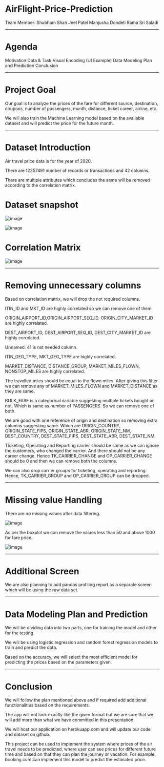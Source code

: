 # AirFlight-Price-Prediction
Team Member:
Shubham Shah
Jeel Patel
Manjusha Dondeti
Rama Sri Saladi

-------------------------------------------------------------------------------------------------------------------------------------------------------------------------------

# Agenda
Motivation
Data & Task
Visual Encoding (UI Example)
Data Modeling Plan and Prediction
Conclusion

-------------------------------------------------------------------------------------------------------------------------------------------------------------------------------

# Project Goal
Our goal is to analyze the prices of the fare for different source, destination, coupons, number of passengers, month, distance, ticket career, airline, etc.

We will also train the Machine Learning model based on the available dataset and will predict the price for the future month. 

-------------------------------------------------------------------------------------------------------------------------------------------------------------------------------

# Dataset Introduction
Air travel price data is for the year of 2020. 

There are 12257491 number of records or transactions and 42 columns.

There are multiple attributes which concludes the same will be removed according to the correlation matrix.


# Dataset snapshot

![image](https://user-images.githubusercontent.com/74948720/165872909-acae7ef9-4b71-48ef-a911-c0a778bd1cac.png)

![image](https://user-images.githubusercontent.com/74948720/165872918-cdd02af4-5758-4f0b-b1a6-c39605168c1f.png)

# Correlation Matrix

![image](https://user-images.githubusercontent.com/74948720/165872986-88099da1-2094-4ddc-bd6a-90bba20a976c.png)

-------------------------------------------------------------------------------------------------------------------------------------------------------------------------------

# Removing unnecessary columns

Based on correlation matrix, we will drop the not required columns.

ITIN_ID and MKT_ID are highly correlated so we can remove one of them.

ORIGIN_AIRPORT_ID,ORIGIN_AIRPORT_SEQ_ID, ORIGIN_CITY_MARKET_ID are highly correlated. 

DEST_AIRPORT_ID, DEST_AIRPORT_SEQ_ID, DEST_CITY_MARKET_ID are highly correlated.

Unnamed: 41 is not needed column.

ITIN_GEO_TYPE, MKT_GEO_TYPE are highly correlated.

MARKET_DISTANCE, DISTANCE_GROUP, MARKET_MILES_FLOWN, NONSTOP_MILES are highly correlated.

The travelled miles should be equal to the flown miles. After giving this filter we can remove any of MARKET_MILES_FLOWN and MARKET_DISTANCE as they are same. 

BULK_FARE is a categorical variable suggesting multiple tickets bought or not. Which is same as number of PASSENGERS. So we can remove one of both. 

We are good with one reference of origin and destination so removing extra columns suggesting same. Which are ORIGIN_COUNTRY, ORIGIN_STATE_FIPS, ORIGIN_STATE_ABR, ORIGIN_STATE_NM, DEST_COUNTRY, DEST_STATE_FIPS, DEST_STATE_ABR, DEST_STATE_NM.

Ticketing, Operating and Reporting carrier should be same as we can ignore the customers, who changed the carrier. And there should not be any career change. Hence TK_CARRIER_CHANGE and OP_CARRIER_CHANGE should be 0 and then we can remove both the columns. 

We can also drop carrier groups for ticketing, operating and reporting. Hence, TK_CARRIER_GROUP and OP_CARRIER_GROUP can be dropped. 

-------------------------------------------------------------------------------------------------------------------------------------------------------------------------------

# Missing value Handling 

There are no missing values after data filtering. 

![image](https://user-images.githubusercontent.com/74948720/165873345-ede55a75-a731-420b-8f71-b5412983f1a9.png)

As per the boxplot we can remove the values less than 50 and above 1000 for fare price. 

![image](https://user-images.githubusercontent.com/74948720/165873381-86592818-7263-4069-b9e3-9c0e31532757.png)

-------------------------------------------------------------------------------------------------------------------------------------------------------------------------------

# Additional Screen 

We are also planning to add pandas profiling report as a separate screen which will be using the raw data set. 

-------------------------------------------------------------------------------------------------------------------------------------------------------------------------------

# Data Modeling Plan and Prediction

We will be dividing data into two parts, one for training the model and other for the testing. 

We will be using logistic regression and random forest regression models to train and predict the data.

Based on the accuracy, we will select the most efficient model for predicting the prices based on the parameters given.

-------------------------------------------------------------------------------------------------------------------------------------------------------------------------------

# Conclusion

We will follow the plan mentioned above and if required add additional functionalities based on the requirements. 

The app will not look exactly like the given format but we are sure that we will add more than what we have committed in this presentation. 

We will host our application on herokuapp.com and will update our code and dataset on github. 

This project can be used to implement the system where prices of the air travel needs to be predicted, where user can see prices for different future time and based on that they can plan the journey or vacation. For example, booking.com can implement this model to predict the estimated price.












